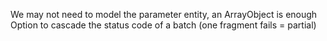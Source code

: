 We may not need to model the parameter entity, an ArrayObject is enough
Option to cascade the status code of a batch (one fragment fails = partial)